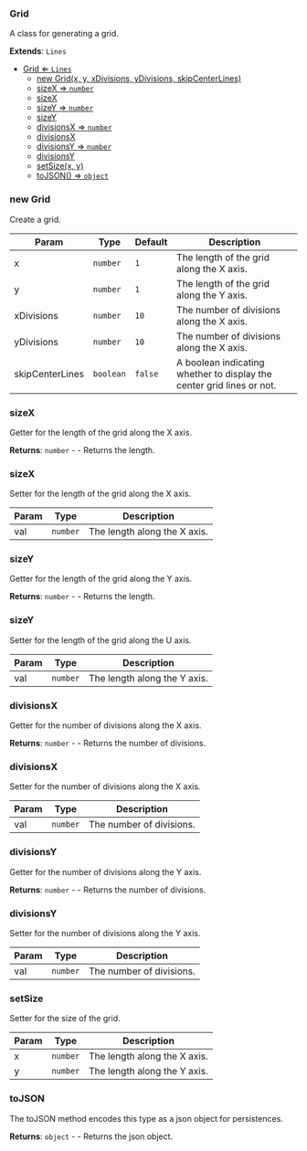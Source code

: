 <a name="Grid"></a>

### Grid 
A class for generating a grid.


**Extends**: <code>Lines</code>  

* [Grid ⇐ <code>Lines</code>](#Grid)
    * [new Grid(x, y, xDivisions, yDivisions, skipCenterLines)](#new-Grid)
    * [sizeX ⇒ <code>number</code>](#sizeX)
    * [sizeX](#sizeX)
    * [sizeY ⇒ <code>number</code>](#sizeY)
    * [sizeY](#sizeY)
    * [divisionsX ⇒ <code>number</code>](#divisionsX)
    * [divisionsX](#divisionsX)
    * [divisionsY ⇒ <code>number</code>](#divisionsY)
    * [divisionsY](#divisionsY)
    * [setSize(x, y)](#setSize)
    * [toJSON() ⇒ <code>object</code>](#toJSON)

<a name="new_Grid_new"></a>

### new Grid
Create a grid.


| Param | Type | Default | Description |
| --- | --- | --- | --- |
| x | <code>number</code> | <code>1</code> | The length of the grid along the X axis. |
| y | <code>number</code> | <code>1</code> | The length of the grid along the Y axis. |
| xDivisions | <code>number</code> | <code>10</code> | The number of divisions along the X axis. |
| yDivisions | <code>number</code> | <code>10</code> | The number of divisions along the X axis. |
| skipCenterLines | <code>boolean</code> | <code>false</code> | A boolean indicating whether to display the center grid lines or not. |

<a name="Grid+sizeX"></a>

### sizeX 
Getter for the length of the grid along the X axis.


**Returns**: <code>number</code> - - Returns the length.  
<a name="Grid+sizeX"></a>

### sizeX
Setter for the length of the grid along the X axis.



| Param | Type | Description |
| --- | --- | --- |
| val | <code>number</code> | The length along the X axis. |

<a name="Grid+sizeY"></a>

### sizeY 
Getter for the length of the grid along the Y axis.


**Returns**: <code>number</code> - - Returns the length.  
<a name="Grid+sizeY"></a>

### sizeY
Setter for the length of the grid along the U axis.



| Param | Type | Description |
| --- | --- | --- |
| val | <code>number</code> | The length along the Y axis. |

<a name="Grid+divisionsX"></a>

### divisionsX 
Getter for the number of divisions along the X axis.


**Returns**: <code>number</code> - - Returns the number of divisions.  
<a name="Grid+divisionsX"></a>

### divisionsX
Setter for the number of divisions along the X axis.



| Param | Type | Description |
| --- | --- | --- |
| val | <code>number</code> | The number of divisions. |

<a name="Grid+divisionsY"></a>

### divisionsY 
Getter for the number of divisions along the Y axis.


**Returns**: <code>number</code> - - Returns the number of divisions.  
<a name="Grid+divisionsY"></a>

### divisionsY
Setter for the number of divisions along the Y axis.



| Param | Type | Description |
| --- | --- | --- |
| val | <code>number</code> | The number of divisions. |

<a name="Grid+setSize"></a>

### setSize
Setter for the size of the grid.



| Param | Type | Description |
| --- | --- | --- |
| x | <code>number</code> | The length along the X axis. |
| y | <code>number</code> | The length along the Y axis. |

<a name="Grid+toJSON"></a>

### toJSON
The toJSON method encodes this type as a json object for persistences.


**Returns**: <code>object</code> - - Returns the json object.  
